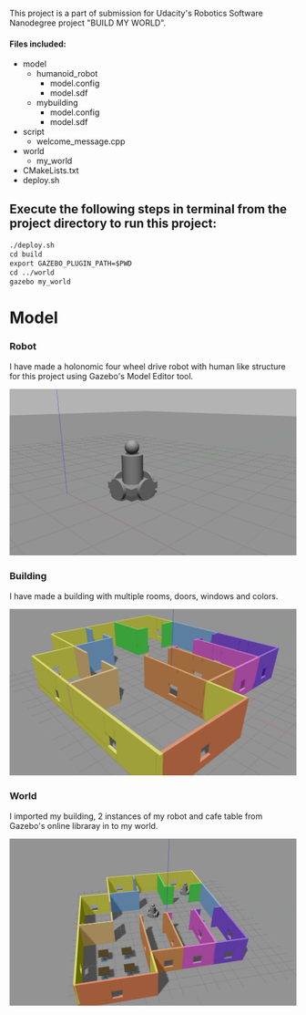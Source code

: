 This project is a part of submission for Udacity's Robotics Software Nanodegree project "BUILD MY WORLD".

#### Files included:
- model
    - humanoid_robot
        - model.config
        - model.sdf
    - mybuilding
        - model.config
        - model.sdf
- script
    - welcome_message.cpp
- world
    - my_world
- CMakeLists.txt
- deploy.sh

## Execute the following steps in terminal from the project directory to run this project:
```
./deploy.sh
cd build
export GAZEBO_PLUGIN_PATH=$PWD
cd ../world
gazebo my_world
```
# Model
### Robot
I have made a holonomic four wheel drive robot with human like structure for this project using Gazebo's Model Editor tool.

![My Robot](humanoid_robot.jpg)

### Building
I have made a building with multiple rooms, doors, windows and colors. 

![My Building](mybuilding.jpg)

### World
I imported my building, 2 instances of my robot and cafe table from Gazebo's online libraray in to my world.

![My World](myworld.jpg)